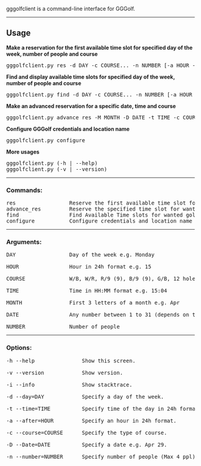 gggolfclient is a command-line interface for GGGolf.

___
## Usage

**Make a reservation for the first available time slot for specified day of the week, number of people and course**
<pre>gggolfclient.py res -d DAY -c COURSE... -n NUMBER [-a HOUR -i]</pre>


**Find and display available time slots for specified day of the week, number of people and course**
<pre>gggolfclient.py find -d DAY -c COURSE... -n NUMBER [-a HOUR -i]</pre>


**Make an advanced reservation for a specific date, time and course**
<pre>gggolfclient.py advance_res -M MONTH -D DATE -t TIME -c COURSE [-i]</pre>


**Configure GGGolf credentials and location name**
<pre>gggolfclient.py configure</pre>

**More usages**
<pre>
gggolfclient.py (-h | --help)
gggolfclient.py (-v | --version)
</pre>
___

### Commands:
<pre>
res                 Reserve the first available time slot for wanted golf courses
advance_res         Reserve the specified time slot for wanted golf courses
find                Find Available Time slots for wanted golf courses
configure           Configure credentials and location name
</pre>

___

### Arguments:
<pre>
DAY                 Day of the week e.g. Monday

HOUR                Hour in 24h format e.g. 15

COURSE              W/B, W/R, R/9 (9), B/9 (9), G/B, 12 holes

TIME                Time in HH:MM format e.g. 15:04

MONTH               First 3 letters of a month e.g. Apr

DATE                Any number between 1 to 31 (depends on the month)

NUMBER              Number of people
</pre>

___

### Options:
<pre>
-h --help           	Show this screen.

-v --version        	Show version.

-i --info           	Show stacktrace.

-d --day=DAY        	Specify a day of the week.

-t --time=TIME      	Specify time of the day in 24h format.

-a --after=HOUR     	Specify an hour in 24h format.

-c --course=COURSE  	Specify the type of course.

-D --Date=DATE      	Specify a date e.g. Apr 29.

-n --number=NUMBER  	Specify number of people (Max 4 ppl).
</pre>

